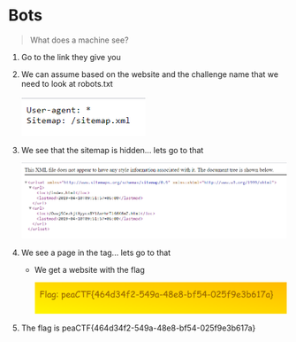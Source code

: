 # Bots

> What does a machine see?

1. Go to the link they give you
2. We can assume based on the website and the challenge name that we need to look at robots.txt

    ![Bots%20fbe8e05cbae04821931b785116eaf074/Untitled.png](Bots%20fbe8e05cbae04821931b785116eaf074/Untitled.png)

3. We see that the sitemap is hidden... lets go to that

    ![Bots%20fbe8e05cbae04821931b785116eaf074/Untitled%201.png](Bots%20fbe8e05cbae04821931b785116eaf074/Untitled%201.png)

4. We see a page in the <loc> tag... lets go to that
    - We get a website with the flag

        ![Bots%20fbe8e05cbae04821931b785116eaf074/Untitled%202.png](Bots%20fbe8e05cbae04821931b785116eaf074/Untitled%202.png)

5. The flag is peaCTF{464d34f2-549a-48e8-bf54-025f9e3b617a}